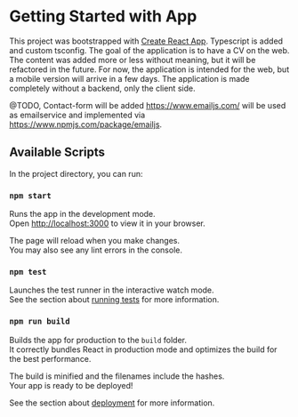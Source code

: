 # Getting Started with App

This project was bootstrapped with [Create React App](https://github.com/facebook/create-react-app).
Typescript is added and custom tsconfig.
The goal of the application is to have a CV on the web.
The content was added more or less without meaning, but it will be refactored in the future.
For now, the application is intended for the web, but a mobile version will arrive in a few days.
The application is made completely without a backend, only the client side.

@TODO, Contact-form will be added
https://www.emailjs.com/ will be used as emailservice and implemented via https://www.npmjs.com/package/emailjs.

## Available Scripts

In the project directory, you can run:

### `npm start`

Runs the app in the development mode.\
Open [http://localhost:3000](http://localhost:3000) to view it in your browser.

The page will reload when you make changes.\
You may also see any lint errors in the console.

### `npm test`

Launches the test runner in the interactive watch mode.\
See the section about [running tests](https://facebook.github.io/create-react-app/docs/running-tests) for more information.

### `npm run build`

Builds the app for production to the `build` folder.\
It correctly bundles React in production mode and optimizes the build for the best performance.

The build is minified and the filenames include the hashes.\
Your app is ready to be deployed!

See the section about [deployment](https://facebook.github.io/create-react-app/docs/deployment) for more information.